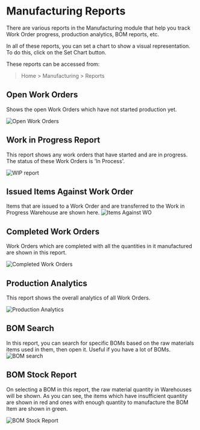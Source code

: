<!-- add breadcrumbs -->
# Manufacturing Reports

There are various reports in the Manufacturing module that help you track Work Order progress, production analytics, BOM reports, etc.

In all of these reports, you can set a chart to show a visual representation. To do this, click on the Set Chart button.

These reports can be accessed from:
> Home > Manufacturing > Reports

## Open Work Orders
Shows the open Work Orders which have not started production yet.

![Open Work Orders](/docs/assets/img/manufacturing/open-wo.png)

## Work in Progress Report

This report shows any work orders that have started and are in progress. The status of these Work Orders is 'In Process'.

![WIP report](/docs/assets/img/manufacturing/wip-report.png)

## Issued Items Against Work Order
Items that are issued to a Work Order and are transferred to the Work in Progress Warehouse are shown here.
![Items Against WO](/docs/assets/img/manufacturing/items-against-wo.png)


## Completed Work Orders
Work Orders which are completed with all the quantities in it manufactured are shown in this report.

![Completed Work Orders](/docs/assets/img/manufacturing/completed-wo.png)

## Production Analytics
This report shows the overall analytics of all Work Orders.

![Production Analytics](/docs/assets/img/manufacturing/production-analytics.png)

## BOM Search
In this report, you can search for specific BOMs based on the raw materials items used in them, then open it. Useful if you have a lot of BOMs.
![BOM search](/docs/assets/img/manufacturing/bom-search.png)

## BOM Stock Report
On selecting a BOM in this report, the raw material quantity in Warehouses will be shown. As you can see, the items which have insufficient quantity are shown in red and ones with enough quantity to manufacture the BOM Item are shown in green.

![BOM Stock Report](/docs/assets/img/manufacturing/bom-stock-report.png)

